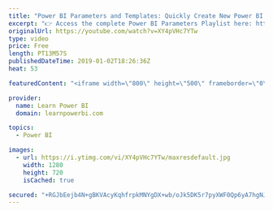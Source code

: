 ```yaml
---
title: "Power BI Parameters and Templates: Quickly Create New Power BI Models"
excerpt: "👉 Access the complete Power BI Parameters Playlist here: https://www.youtube.com/playlist?list=PL7GQQXV5Z8ecKZvJeX4S6mw-ov3tD2-lW 👉 Download Power BI File in Video at https://web.learnpowerbi.com/download/  In this video we show you how you can use Power BI Parameters to create Power BI Templates that"
originalUrl: https://youtube.com/watch?v=XY4pVHc7YTw
type: video
price: Free
length: PT13M57S
publishedDateTime: 2019-01-02T18:26:36Z
heat: 53

featuredContent: "<iframe width=\"800\" height=\"500\" frameborder=\"0\" src=\"https://www.youtube.com/embed/XY4pVHc7YTw\" allow=\"accelerometer; autoplay; encrypted-media; gyroscope; picture-in-picture\" allowfullscreen></iframe>"

provider:
  name: Learn Power BI
  domain: learnpowerbi.com

topics:
  - Power BI

images:
  - url: https://i.ytimg.com/vi/XY4pVHc7YTw/maxresdefault.jpg
    width: 1280
    height: 720
    isCached: true

secured: "+RGJbEejb4N+gBKVAcyKqhfrpkMNYgDX+wb/oJk5DK5r7pyXWF0Qp6yA7hgNJi4NFhzcp0H3/Lp1Q6M+4kH6wHU1mh79NKRiNDt0Fq4JLUJRqX5jcuxCQn8hLndg/XVPvj+3SOX3W0875KcqJwP1Qu3/FNqvgkfmJBiFeHLhBTkDW+D+ZMRh7emxKXgL0rmJO+V3VBGnBvVyC+c561YBiXoypfMZiQQ03sjkPrb2ci52jHXVSgP4xhn8IBrOjlHIWxqkmKsADOHEDwC6TuX3R7sbvjZJ1Rq66CcTBV3Jwwc7iBvX+ipQE5lrfLT80P9PfEquWjxYjtp0cnLyB84LTiPWQ7urhtA4ukVZcjIiiLajXmOPT3SVJ/05e6LkqNn15UCf7c0eSvXDgn92UUT7FbUnyyZDLG7jA2mD6YyUvTs=;CEGjQjmS9yuTfU5r4PdG1w=="
---
```


